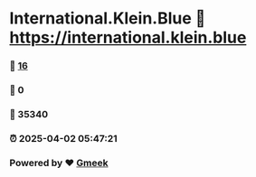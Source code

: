 # International.Klein.Blue :link: https://international.klein.blue 
### :page_facing_up: [16](https://international.klein.blue/tag.html) 
### :speech_balloon: 0 
### :hibiscus: 35340 
### :alarm_clock: 2025-04-02 05:47:21 
### Powered by :heart: [Gmeek](https://github.com/Meekdai/Gmeek)
